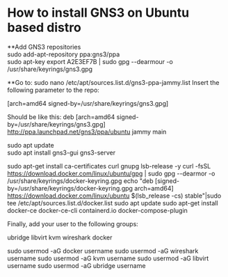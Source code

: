 # How to install GNS3 on Ubuntu based distro </br>

**Add GNS3 repositories <br>
sudo add-apt-repository ppa:gns3/ppa <br>
sudo apt-key export A2E3EF7B | sudo gpg --dearmour -o /usr/share/keyrings/gns3.gpg <br>

**Go to:  sudo nano /etc/apt/sources.list.d/gns3-ppa-jammy.list
Insert the following parameter to the repo:

[arch=amd64 signed-by=/usr/share/keyrings/gns3.gpg]

Should be like this: deb [arch=amd64 signed-by=/usr/share/keyrings/gns3.gpg] http://ppa.launchpad.net/gns3/ppa/ubuntu jammy main

sudo apt update                                
sudo apt install gns3-gui gns3-server

sudo apt-get install ca-certificates curl gnupg lsb-release -y
curl -fsSL https://download.docker.com/linux/ubuntu/gpg | sudo gpg --dearmor -o /usr/share/keyrings/docker-keyring.gpg
echo "deb [signed-by=/usr/share/keyrings/docker-keyring.gpg arch=amd64] https://download.docker.com/linux/ubuntu $(lsb_release -cs) stable"|sudo tee /etc/apt/sources.list.d/docker.list
sudo apt update
sudo apt-get install docker-ce docker-ce-cli containerd.io docker-compose-plugin

Finally, add your user to the following groups:

ubridge libvirt kvm wireshark docker

sudo usermod -aG docker username
sudo usermod -aG wireshark username
sudo usermod -aG kvm username
sudo usermod -aG libvirt username
sudo usermod -aG ubridge username

